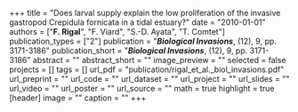 +++
title = "Does larval supply explain the low proliferation of the invasive gastropod Crepidula fornicata in a tidal estuary?"
date = "2010-01-01"
authors = ["**F. Rigal**", "F. Viard", "S.-D. Ayata", "T. Comtet"]
publication_types = ["2"]
publication = "**_Biological Invasions_**, (12), 9, pp. 3171-3186" 
publication_short = "**_Biological Invasions_**, (12), 9, pp. 3171-3186" 
abstract = ""
abstract_short = ""
image_preview = ""
selected = false
projects = []
tags = []
url_pdf = "publication/rigal_et_al._biol_invasions.pdf"
url_preprint = ""
url_code = ""
url_dataset = ""
url_project = ""
url_slides = ""
url_video = ""
url_poster = ""
url_source = ""
math = true
highlight = true
[header]
image = ""
caption = ""
+++
